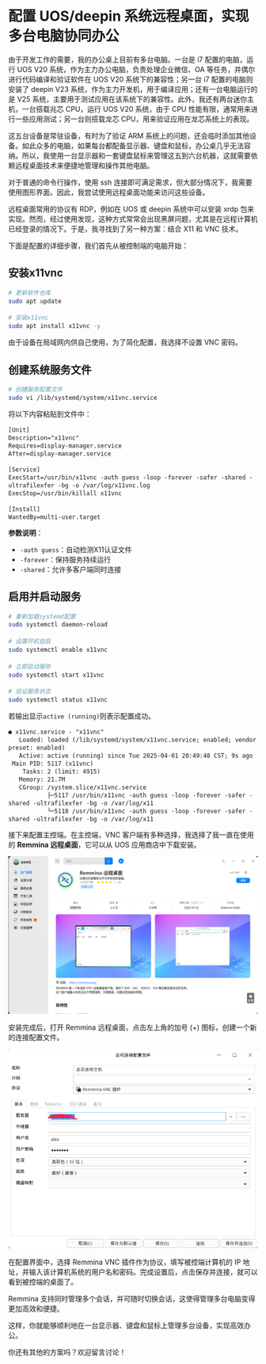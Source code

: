 # 配置 UOS/deepin 系统远程桌面，实现多台电脑协同办公

由于开发工作的需要，我的办公桌上目前有多台电脑。一台是 i7 配置的电脑，运行 UOS V20 系统，作为主力办公电脑，负责处理企业微信、OA 等任务，并偶尔进行代码编译和验证软件在 UOS V20 系统下的兼容性；另一台 i7 配置的电脑则安装了 deepin V23 系统，作为主力开发机，用于编译应用；还有一台电脑运行的是 V25 系统，主要用于测试应用在该系统下的兼容性。此外，我还有两台迷你主机，一台搭载兆芯 CPU，运行 UOS V20 系统，由于 CPU 性能有限，通常用来进行一些应用测试；另一台则搭载龙芯 CPU，用来验证应用在龙芯系统上的表现。

这五台设备是常驻设备，有时为了验证 ARM 系统上的问题，还会临时添加其他设备。如此众多的电脑，如果每台都配备显示器、键盘和鼠标，办公桌几乎无法容纳。所以，我使用一台显示器和一套键盘鼠标来管理这五到六台机器，这就需要依赖远程桌面技术来便捷地管理和操作其他电脑。

对于普通的命令行操作，使用 ssh 连接即可满足需求，但大部分情况下，我需要使用图形界面。因此，我尝试使用远程桌面功能来访问这些设备。

远程桌面常用的协议有 RDP，例如在 UOS 或 deepin 系统中可以安装 xrdp 包来实现。然而，经过使用发现，这种方式常常会出现黑屏问题，尤其是在远程计算机已经登录的情况下。于是，我寻找到了另一种方案：结合 X11 和 VNC 技术。

下面是配置的详细步骤，我们首先从被控制端的电脑开始：

## **安装x11vnc**
```bash
# 更新软件仓库
sudo apt update

# 安装x11vnc
sudo apt install x11vnc -y
```

由于设备在局域网内供自己使用，为了简化配置，我选择不设置 VNC 密码。

## **创建系统服务文件**
```bash
# 创建服务配置文件
sudo vi /lib/systemd/system/x11vnc.service
```

将以下内容粘贴到文件中：

```plain
[Unit]
Description="x11vnc"
Requires=display-manager.service
After=display-manager.service

[Service]
ExecStart=/usr/bin/x11vnc -auth guess -loop -forever -safer -shared -ultrafilexfer -bg -o /var/log/x11vnc.log
ExecStop=/usr/bin/killall x11vnc

[Install]
WantedBy=multi-user.target
```

**参数说明**：

+ `-auth guess`：自动检测X11认证文件
+ `-forever`：保持服务持续运行
+ `-shared`：允许多客户端同时连接

## **启用并启动服务**
```bash
# 重新加载systemd配置
sudo systemctl daemon-reload

# 设置开机自启
sudo systemctl enable x11vnc

# 立即启动服务
sudo systemctl start x11vnc

# 验证服务状态
sudo systemctl status x11vnc
```

若输出显示`active (running)`则表示配置成功。

```
● x11vnc.service - "x11vnc"
   Loaded: loaded (/lib/systemd/system/x11vnc.service; enabled; vendor preset: enabled)
   Active: active (running) since Tue 2025-04-01 20:49:48 CST; 9s ago
 Main PID: 5117 (x11vnc)
    Tasks: 2 (limit: 4915)
   Memory: 21.7M
   CGroup: /system.slice/x11vnc.service
           ├─5117 /usr/bin/x11vnc -auth guess -loop -forever -safer -shared -ultrafilexfer -bg -o /var/log/x11
           └─5118 /usr/bin/x11vnc -auth guess -loop -forever -safer -shared -ultrafilexfer -bg -o /var/log/x11
```

接下来配置主控端。在主控端，VNC 客户端有多种选择，我选择了我一直在使用的 **Remmina 远程桌面**，它可以从 UOS 应用商店中下载安装。

![](https://raw.githubusercontent.com/mogoweb/mywritings/master/book_wechat/2025/202504/images/remote_desktop_01.png)

安装完成后，打开 Remmina 远程桌面，点击左上角的加号 (+) 图标，创建一个新的连接配置文件。

![](https://raw.githubusercontent.com/mogoweb/mywritings/master/book_wechat/2025/202504/images/remote_desktop_02.png)

在配置界面中，选择 Remmina VNC 插件作为协议，填写被控端计算机的 IP 地址，并输入该计算机系统的用户名和密码。完成设置后，点击保存并连接，就可以看到被控端的桌面了。

Remmina 支持同时管理多个会话，并可随时切换会话，这使得管理多台电脑变得更加高效和便捷。

这样，你就能够顺利地在一台显示器、键盘和鼠标上管理多台设备，实现高效办公。

你还有其他的方案吗？欢迎留言讨论！
